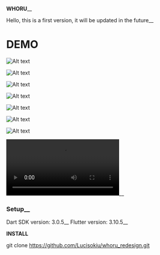 **WHORU**__

Hello, this is a first version, it will be updated in the future__

# **DEMO**

![Alt text](image/regis.png)

![Alt text](image/login.png)

![Alt text](image/feed-1.png)

![Alt text](image/feed-2.png)

![Alt text](image/search-1.png)

![Alt text](image/search-2.png)

![Alt text](image/profile.png)

<video src="video/location.mp4" controls title="Title"></video>__

### Setup__
Dart SDK version: 3.0.5__
Flutter version: 3.10.5__

**INSTALL**

git clone https://github.com/Lucisokiu/whoru_redesign.git




